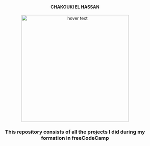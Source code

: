 <h4 align="center">CHAKOUKI EL HASSAN</h4>

<p align="center">
  <img src="https://design-style-guide.freecodecamp.org/downloads/fcc_secondary_large.svg" width="350" title="hover text">
</p>

<h3 align="center">This repository consists of all the projects I did during my formation in freeCodeCamp</h3>
